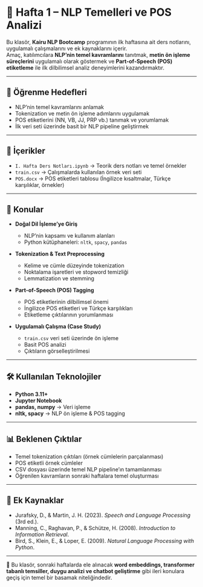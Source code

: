 # 📘 Hafta 1 – NLP Temelleri ve POS Analizi

Bu klasör, **Kairu NLP Bootcamp** programının ilk haftasına ait ders notlarını, uygulamalı çalışmalarını ve ek kaynaklarını içerir.  
Amaç, katılımcılara **NLP’nin temel kavramlarını** tanıtmak, **metin ön işleme süreçlerini** uygulamalı olarak göstermek ve **Part-of-Speech (POS) etiketleme** ile ilk dilbilimsel analiz deneyimlerini kazandırmaktır.

---

## 🎯 Öğrenme Hedefleri
- NLP’nin temel kavramlarını anlamak  
- Tokenization ve metin ön işleme adımlarını uygulamak  
- POS etiketlerini (NN, VB, JJ, PRP vb.) tanımak ve yorumlamak  
- İlk veri seti üzerinde basit bir NLP pipeline geliştirmek  

---

## 📂 İçerikler
- `I. Hafta Ders Notları.ipynb` → Teorik ders notları ve temel örnekler  
- `train.csv` → Çalışmalarda kullanılan örnek veri seti  
- `POS.docx` → POS etiketleri tablosu (İngilizce kısaltmalar, Türkçe karşılıklar, örnekler)  

---

## 🔬 Konular
- **Doğal Dil İşleme’ye Giriş**  
  - NLP’nin kapsamı ve kullanım alanları  
  - Python kütüphaneleri: `nltk`, `spacy`, `pandas`  

- **Tokenization & Text Preprocessing**  
  - Kelime ve cümle düzeyinde tokenization  
  - Noktalama işaretleri ve stopword temizliği  
  - Lemmatization ve stemming  

- **Part-of-Speech (POS) Tagging**  
  - POS etiketlerinin dilbilimsel önemi  
  - İngilizce POS etiketleri ve Türkçe karşılıkları  
  - Etiketleme çıktılarının yorumlanması  

- **Uygulamalı Çalışma (Case Study)**  
  - `train.csv` veri seti üzerinde ön işleme  
  - Basit POS analizi  
  - Çıktıların görselleştirilmesi  

---

## 🛠️ Kullanılan Teknolojiler
- **Python 3.11+**  
- **Jupyter Notebook**  
- **pandas, numpy** → Veri işleme  
- **nltk, spacy** → NLP ön işleme & POS tagging  

---

## 📊 Beklenen Çıktılar
- Temel tokenization çıktıları (örnek cümlelerin parçalanması)  
- POS etiketli örnek cümleler  
- CSV dosyası üzerinde temel NLP pipeline’ın tamamlanması  
- Öğrenilen kavramların sonraki haftalara temel oluşturması  

---

## 📖 Ek Kaynaklar
- Jurafsky, D., & Martin, J. H. (2023). *Speech and Language Processing* (3rd ed.).  
- Manning, C., Raghavan, P., & Schütze, H. (2008). *Introduction to Information Retrieval*.  
- Bird, S., Klein, E., & Loper, E. (2009). *Natural Language Processing with Python*.  

---

📌 Bu klasör, sonraki haftalarda ele alınacak **word embeddings, transformer tabanlı temsiller, duygu analizi ve chatbot geliştirme** gibi ileri konulara geçiş için temel bir basamak niteliğindedir.
